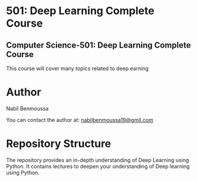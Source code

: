 # 501: Deep Learning Complete Course
## Computer Science-501: Deep Learning Complete Course
This course will cover many topics related to deep earning
# Author
Nabil Benmoussa

You can contact the author at: nabilbenmoussa19@gmil.com
# Repository Structure
The repository provides an in-depth understanding of Deep Learning using Python. It contains lectures to deepen your understanding of Deep learning using Python.

